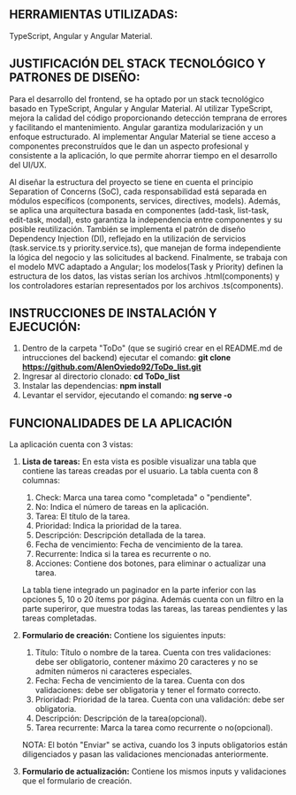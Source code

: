 ## **HERRAMIENTAS UTILIZADAS:**

TypeScript, Angular y Angular Material.

## **JUSTIFICACIÓN DEL STACK TECNOLÓGICO Y PATRONES DE DISEÑO:**

Para el desarrollo del frontend, se ha optado por un stack tecnológico basado en TypeScript, Angular y Angular Material. Al utilizar TypeScript, mejora la calidad del código proporcionando detección temprana de errores y facilitando el mantenimiento. Angular garantiza modularización y un enfoque estructurado. Al implementar Angular Material se tiene acceso a componentes preconstruídos que le dan un aspecto profesional y consistente a la aplicación, lo que permite ahorrar tiempo en el desarrollo del UI/UX. 

Al diseñar la estructura del proyecto se tiene en cuenta el principio Separation of Concerns (SoC), cada responsabilidad está separada en módulos específicos (components, services, directives, models). Además, se aplica una arquitectura basada en componentes (add-task, list-task, edit-task, modal), esto garantiza la independencia entre componentes y su posible reutilización. También se implementa el patrón de diseño Dependency Injection (DI), reflejado en la utilización de servicios (task.service.ts y priority.service.ts), que manejan de forma independiente la lógica del negocio y las solicitudes al backend. Finalmente, se trabaja con el modelo MVC adaptado a Angular; los modelos(Task y Priority) definen la estructura de los datos, las vistas serían los archivos .html(components) y los controladores estarían representados por los archivos .ts(components).

## **INSTRUCCIONES DE INSTALACIÓN Y EJECUCIÓN:**

1. Dentro de la carpeta "ToDo" (que se sugirió crear en el README.md de intrucciones del backend) ejecutar el comando: **git clone https://github.com/AlenOviedo92/ToDo_list.git**
2. Ingresar al directorio clonado: **cd ToDo_list**
3. Instalar las dependencias: **npm install**
4. Levantar el servidor, ejecutando el comando: **ng serve -o**

## **FUNCIONALIDADES DE LA APLICACIÓN**

La aplicación cuenta con 3 vistas:

1. **Lista de tareas:** En esta vista es posible visualizar una tabla que contiene las tareas creadas por el usuario. La tabla cuenta con 8 columnas:
    1. Check: Marca una tarea como "completada" o "pendiente".
    2. No: Indica el número de tareas en la aplicación.
    3. Tarea: El título de la tarea.
    4. Prioridad: Indica la prioridad de la tarea.
    5. Descripción: Descripción detallada de la tarea.
    6. Fecha de vencimiento: Fecha de vencimiento de la tarea.
    7. Recurrente: Indica si la tarea es recurrente o no.
    8. Acciones: Contiene dos botones, para eliminar o actualizar una tarea.

    La tabla tiene integrado un paginador en la parte inferior con las opciones 5, 10 o 20 ítems por página. Además cuenta con un filtro en la parte superiror, que muestra todas las tareas, las tareas pendientes y las tareas completadas.

2. **Formulario de creación:** Contiene los siguientes inputs:

    1. Título: Título o nombre de la tarea. Cuenta con tres validaciones: debe ser obligatorio, contener máximo 20 caracteres y no se admiten números ni caracteres especiales.
    2. Fecha: Fecha de vencimiento de la tarea. Cuenta con dos validaciones: debe ser obligatoria y tener el formato correcto.
    3. Prioridad: Prioridad de la tarea. Cuenta con una validación: debe ser obligatoria.
    4. Descripción: Descripción de la tarea(opcional).
    5. Tarea recurrente: Marca la tarea como recurrente o no(opcional).

    NOTA: El botón "Enviar" se activa, cuando los 3 inputs obligatorios están diligenciados y pasan las validaciones mencionadas anteriormente.

3. **Formulario de actualización:** Contiene los mismos inputs y validaciones que el formulario de creación.

